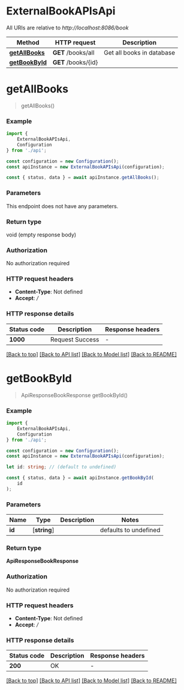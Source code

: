 # ExternalBookAPIsApi

All URIs are relative to *http://localhost:8086/book*

|Method | HTTP request | Description|
|------------- | ------------- | -------------|
|[**getAllBooks**](#getallbooks) | **GET** /books/all | Get all books in database|
|[**getBookById**](#getbookbyid) | **GET** /books/{id} | |

# **getAllBooks**
> getAllBooks()


### Example

```typescript
import {
    ExternalBookAPIsApi,
    Configuration
} from './api';

const configuration = new Configuration();
const apiInstance = new ExternalBookAPIsApi(configuration);

const { status, data } = await apiInstance.getAllBooks();
```

### Parameters
This endpoint does not have any parameters.


### Return type

void (empty response body)

### Authorization

No authorization required

### HTTP request headers

 - **Content-Type**: Not defined
 - **Accept**: */*


### HTTP response details
| Status code | Description | Response headers |
|-------------|-------------|------------------|
|**1000** | Request Success |  -  |

[[Back to top]](#) [[Back to API list]](../README.md#documentation-for-api-endpoints) [[Back to Model list]](../README.md#documentation-for-models) [[Back to README]](../README.md)

# **getBookById**
> ApiResponseBookResponse getBookById()


### Example

```typescript
import {
    ExternalBookAPIsApi,
    Configuration
} from './api';

const configuration = new Configuration();
const apiInstance = new ExternalBookAPIsApi(configuration);

let id: string; // (default to undefined)

const { status, data } = await apiInstance.getBookById(
    id
);
```

### Parameters

|Name | Type | Description  | Notes|
|------------- | ------------- | ------------- | -------------|
| **id** | [**string**] |  | defaults to undefined|


### Return type

**ApiResponseBookResponse**

### Authorization

No authorization required

### HTTP request headers

 - **Content-Type**: Not defined
 - **Accept**: */*


### HTTP response details
| Status code | Description | Response headers |
|-------------|-------------|------------------|
|**200** | OK |  -  |

[[Back to top]](#) [[Back to API list]](../README.md#documentation-for-api-endpoints) [[Back to Model list]](../README.md#documentation-for-models) [[Back to README]](../README.md)

